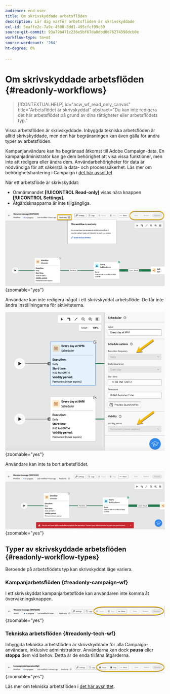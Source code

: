 ```yaml
---
audience: end-user
title: Om skrivskyddade arbetsflöden
description: Lär dig varför arbetsflöden är skrivskyddade
exl-id: 5eaffe2c-7a9c-4508-8dd1-495cfcf99c59
source-git-commit: 93a79b471c236e5bf67da0dbd0d76274598dcb0e
workflow-type: tm+mt
source-wordcount: '264'
ht-degree: 0%

---
```


# Om skrivskyddade arbetsflöden {#readonly-workflows}

>[!CONTEXTUALHELP]
>id="acw_wf_read_only_canvas"
>title="Arbetsflödet är skrivskyddat"
>abstract="Du kan inte redigera det här arbetsflödet på grund av dina rättigheter eller arbetsflödets typ."

Vissa arbetsflöden är skrivskyddade. Inbyggda tekniska arbetsflöden är alltid skrivskyddade, men den här begränsningen kan även gälla för andra typer av arbetsflöden.

Kampanjanvändare kan ha begränsad åtkomst till Adobe Campaign-data. En kampanjadministratör kan ge dem behörighet att visa vissa funktioner, men inte att redigera eller ändra dem. Användarbehörigheter för data är nödvändiga för att säkerställa data- och processsäkerhet. Läs mer om behörighetshantering i Campaign i [det här avsnittet](../get-started/permissions.md).

När ett arbetsflöde är skrivskyddat:

* Omnämnandet **[!UICONTROL Read-only]** visas nära knappen **[!UICONTROL Settings]**.
* Åtgärdsknapparna är inte tillgängliga.

![Skrivskyddat arbetsflödesgränssnitt med inställningsknappen och inaktiverade åtgärdsknappar.](assets/readonly-workflow.png){zoomable="yes"}

Användare kan inte redigera något i ett skrivskyddat arbetsflöde. De får inte ändra inställningarna för aktiviteterna.

![Gränssnittet Schemaläggaren i skrivskyddat läge visar inaktiverade inställningsalternativ.](assets/scheduler-readonly.png){zoomable="yes"}

Användare kan inte ta bort arbetsflödet.

![Gränssnitt med begränsade rättigheter för borttagning av arbetsflöden.](assets/readonly-rights.png){zoomable="yes"}

## Typer av skrivskyddade arbetsflöden {#readonly-workflow-types}

Beroende på arbetsflödets typ kan skrivskyddat läge variera.

### Kampanjarbetsflöden {#readonly-campaign-wf}

I ett skrivskyddat kampanjarbetsflöde kan användaren inte komma åt övervakningsknappen.

![Gränssnittet för kampanjarbetsflöde i skrivskyddat läge, med inaktiverade övervakningsalternativ.](assets/readonly-campaign-workflow.png){zoomable="yes"}

### Tekniska arbetsflöden {#readonly-tech-wf}

Inbyggda tekniska arbetsflöden är skrivskyddade för alla Campaign-användare, inklusive administratörer. Användarna kan dock **pausa** eller **stoppa** dem vid behov. Detta är de enda tillåtna åtgärderna.

![Tekniskt arbetsflödesgränssnitt i skrivskyddat läge, med alternativ för att pausa eller stoppa arbetsflöden.](assets/readonly-technical-workflow.png){zoomable="yes"}

Läs mer om tekniska arbetsflöden i [det här avsnittet](https://experienceleague.adobe.com/sv/docs/campaign/automation/workflows/introduction/wf-type/technical-workflows).